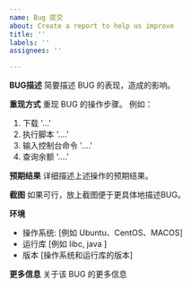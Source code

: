 ```yaml
---
name: Bug 提交
about: Create a report to help us improve
title: ''
labels: ''
assignees: ''

---
```


**BUG描述**
简要描述 BUG 的表现，造成的影响。

**重现方式**
重现 BUG 的操作步骤。
例如：
1. 下载 '...'
2. 执行脚本 '....'
3. 输入控制台命令 '....'
4. 查询余额 '....'

**预期结果**
详细描述上述操作的预期结果。

**截图**
如果可行，放上截图便于更具体地描述BUG。

**环境**
 - 操作系统: [例如 Ubuntu、CentOS、MACOS]
 - 运行库 [例如 libc, java ]
 - 版本 [操作系统和运行库的版本]

**更多信息**
关于该 BUG 的更多信息
